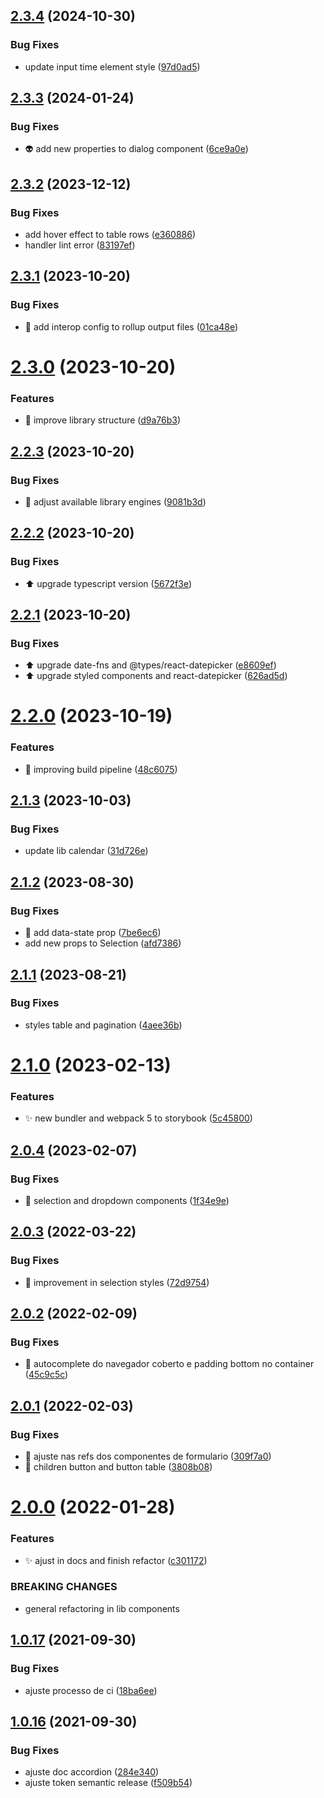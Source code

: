 ## [2.3.4](https://github.com/QueroDelivery/quero-components-web/compare/v2.3.3...v2.3.4) (2024-10-30)


### Bug Fixes

* update input time element style ([97d0ad5](https://github.com/QueroDelivery/quero-components-web/commit/97d0ad50ace0fd5b742f30daf690bce341449466))

## [2.3.3](https://github.com/QueroDelivery/quero-components-web/compare/v2.3.2...v2.3.3) (2024-01-24)


### Bug Fixes

* :alien: add new properties to dialog component ([6ce9a0e](https://github.com/QueroDelivery/quero-components-web/commit/6ce9a0eaaf16a969be9c1143fc1b7bb3edaff212))

## [2.3.2](https://github.com/QueroDelivery/quero-components-web/compare/v2.3.1...v2.3.2) (2023-12-12)


### Bug Fixes

* add hover effect to table rows ([e360886](https://github.com/QueroDelivery/quero-components-web/commit/e360886b2094b3f7441bf2bbc298c4d86c65f567))
* handler lint error ([83197ef](https://github.com/QueroDelivery/quero-components-web/commit/83197ef067b6f5a70b3a6ae4a4954093de2d7d3d))

## [2.3.1](https://github.com/QueroDelivery/quero-components-web/compare/v2.3.0...v2.3.1) (2023-10-20)


### Bug Fixes

* :bug: add interop config to rollup output files ([01ca48e](https://github.com/QueroDelivery/quero-components-web/commit/01ca48eced7eb4b8928b81c78793ed1bb5014785))

# [2.3.0](https://github.com/QueroDelivery/quero-components-web/compare/v2.2.3...v2.3.0) (2023-10-20)


### Features

* :construction_worker: improve library structure ([d9a76b3](https://github.com/QueroDelivery/quero-components-web/commit/d9a76b3fe57adf34caa24123ffaecbf57b0924a1))

## [2.2.3](https://github.com/QueroDelivery/quero-components-web/compare/v2.2.2...v2.2.3) (2023-10-20)


### Bug Fixes

* :construction_worker: adjust available library engines ([9081b3d](https://github.com/QueroDelivery/quero-components-web/commit/9081b3d26467b5b3a40eecd625d1f28d116994e9))

## [2.2.2](https://github.com/QueroDelivery/quero-components-web/compare/v2.2.1...v2.2.2) (2023-10-20)


### Bug Fixes

* :arrow_up: upgrade typescript version ([5672f3e](https://github.com/QueroDelivery/quero-components-web/commit/5672f3e2383309f701c4f03211f94a3237f01c63))

## [2.2.1](https://github.com/QueroDelivery/quero-components-web/compare/v2.2.0...v2.2.1) (2023-10-20)


### Bug Fixes

* :arrow_up: upgrade date-fns and @types/react-datepicker ([e8609ef](https://github.com/QueroDelivery/quero-components-web/commit/e8609ef8725f41af3362a52f576b0e75ad7a073f))
* :arrow_up: upgrade styled components and react-datepicker ([626ad5d](https://github.com/QueroDelivery/quero-components-web/commit/626ad5dcdbc86dfd8b93051a14a63b70bc36e8b6))

# [2.2.0](https://github.com/QueroDelivery/quero-components-web/compare/v2.1.3...v2.2.0) (2023-10-19)


### Features

* :construction_worker: improving build pipeline ([48c6075](https://github.com/QueroDelivery/quero-components-web/commit/48c607555471f98090a07bb802604e4a9e787105))

## [2.1.3](https://github.com/QueroDelivery/quero-components-web/compare/v2.1.2...v2.1.3) (2023-10-03)


### Bug Fixes

* update lib calendar ([31d726e](https://github.com/QueroDelivery/quero-components-web/commit/31d726e0da59779a8adb8b384a398ec5f25ea9d1))

## [2.1.2](https://github.com/QueroDelivery/quero-components-web/compare/v2.1.1...v2.1.2) (2023-08-30)


### Bug Fixes

* :bug: add data-state prop ([7be6ec6](https://github.com/QueroDelivery/quero-components-web/commit/7be6ec663aef959cb6cd153699bd63b2407e9f67))
* add new props to Selection ([afd7386](https://github.com/QueroDelivery/quero-components-web/commit/afd73863b03628665c2cff032c210c82918a2e05))

## [2.1.1](https://github.com/QueroDelivery/quero-components-web/compare/v2.1.0...v2.1.1) (2023-08-21)


### Bug Fixes

* styles table and pagination ([4aee36b](https://github.com/QueroDelivery/quero-components-web/commit/4aee36b9c20be662384306536b2f90b4974788fe))

# [2.1.0](https://github.com/QueroDelivery/quero-components-web/compare/v2.0.4...v2.1.0) (2023-02-13)


### Features

* :sparkles: new bundler and webpack 5 to storybook ([5c45800](https://github.com/QueroDelivery/quero-components-web/commit/5c45800fe0c37c03647d522a914cda86d6474bea))

## [2.0.4](https://github.com/QueroDelivery/quero-components-web/compare/v2.0.3...v2.0.4) (2023-02-07)


### Bug Fixes

* :bug: selection and dropdown components ([1f34e9e](https://github.com/QueroDelivery/quero-components-web/commit/1f34e9eaf22e62e2f0318e3f57d8be2aa486ebdc))

## [2.0.3](https://github.com/QueroDelivery/quero-components-web/compare/v2.0.2...v2.0.3) (2022-03-22)


### Bug Fixes

* :lipstick: improvement in selection styles ([72d9754](https://github.com/QueroDelivery/quero-components-web/commit/72d9754e330111f75c95ba4f14cb22a439c29e17))

## [2.0.2](https://github.com/QueroDelivery/quero-components-web/compare/v2.0.1...v2.0.2) (2022-02-09)


### Bug Fixes

* :bug: autocomplete do navegador coberto e padding bottom no container ([45c9c5c](https://github.com/QueroDelivery/quero-components-web/commit/45c9c5ce77cfe965c5bb9104bc30494da04b0e02))

## [2.0.1](https://github.com/QueroDelivery/quero-components-web/compare/v2.0.0...v2.0.1) (2022-02-03)


### Bug Fixes

* :bug: ajuste nas refs dos componentes de formulario ([309f7a0](https://github.com/QueroDelivery/quero-components-web/commit/309f7a04154f33c40b051cd0df53c03e30d449a8))
* :bug: children button and button table ([3808b08](https://github.com/QueroDelivery/quero-components-web/commit/3808b08fa7da0660a38ce57191e12f0fbaa36383))

# [2.0.0](https://github.com/QueroDelivery/quero-components-web/compare/v1.0.17...v2.0.0) (2022-01-28)


### Features

* :sparkles: ajust in docs and finish refactor ([c301172](https://github.com/QueroDelivery/quero-components-web/commit/c30117275e610f61de1fa9ce93378edb9b42c1ed))


### BREAKING CHANGES

* general refactoring in lib components

## [1.0.17](https://github.com/QueroDelivery/quero-components-web/compare/v1.0.16...v1.0.17) (2021-09-30)


### Bug Fixes

* ajuste processo de ci ([18ba6ee](https://github.com/QueroDelivery/quero-components-web/commit/18ba6eec9eea944c16b3a83dde7b1b4a4af823c0))

## [1.0.16](https://github.com/QueroDelivery/quero-components-web/compare/v1.0.15...v1.0.16) (2021-09-30)


### Bug Fixes

* ajuste doc accordion ([284e340](https://github.com/QueroDelivery/quero-components-web/commit/284e34068d7ea39d58d200c51119c334f6490a95))
* ajuste token semantic release ([f509b54](https://github.com/QueroDelivery/quero-components-web/commit/f509b5450f26b3157ba7b4d35229e34b110bf468))
